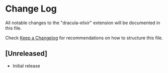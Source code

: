 # Change Log

All notable changes to the "dracula-elixir" extension will be documented in this file.

Check [Keep a Changelog](http://keepachangelog.com/) for recommendations on how to structure this file.

## [Unreleased]

- Initial release
